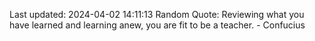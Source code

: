 Last updated: 2024-04-02 14:11:13
Random Quote: Reviewing what you have learned and learning anew, you are fit to be a teacher. - Confucius